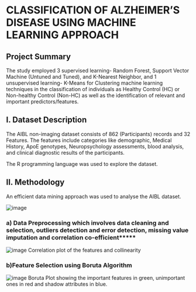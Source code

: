 # CLASSIFICATION OF ALZHEIMER’S DISEASE USING MACHINE LEARNING APPROACH

## Project Summary
The study employed 3 supervised learning- Random Forest, Support Vector Machine (Untuned and Tuned), and K-Nearest Neighbor, and 1 unsupervised learning- K-Means for Clustering machine learning techniques in the classification of individuals as Healthy Control (HC) or Non-healthy Control (Non-HC)  as well as the identification of relevant and important predictors/features. 

## I. Dataset Description
The AIBL non-imaging dataset consists of 862 (Participants) records and 32 Features. The features include categories like demographic, Medical History, ApoE genotypes, Neuropsychology assessments, blood analysis, and clinical diagnostic results of the participants.

The R programming language was used to explore the dataset. 

## II. Methodology
An efficient data mining approach was used to analyse the AIBL dataset.

![image](https://github.com/Anthonyomowumi/Machine-Learning-and-Data-Modelling-Repo/assets/93340041/c313e568-9210-4fa7-897c-3d7c840a0bdd)

### a) Data Preprocessing which involves data cleaning and selection, outliers detection and error detection, missing value imputation and correlation co-efficient***** 
![image](https://github.com/Anthonyomowumi/Machine-Learning-and-Data-Modelling-Repo/assets/93340041/83d47fb9-894e-4a08-b6f2-b1f32ebd0e08)
Correlation plot of the features and collinearity

### b)Feature Selection using Boruta Algorithm
![image](https://github.com/Anthonyomowumi/Machine-Learning-and-Data-Modelling-Repo/assets/93340041/aa49ceca-c75a-402c-9f39-c8a56da958e0)
Boruta Plot showing the important features in green, unimportant ones in red and shadow attributes in blue.
